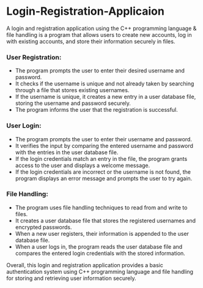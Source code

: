# Login-Registration-Applicaion
A login and registration application using the C++ programming language & file handling is a program that allows users to create new accounts, log in with existing accounts, and store their information securely in files. 

### User Registration:
- The program prompts the user to enter their desired username and password.
- It checks if the username is unique and not already taken by searching through a file that stores existing usernames.
- If the username is unique, it creates a new entry in a user database file, storing the username and password securely. 
- The program informs the user that the registration is successful.

### User Login:
- The program prompts the user to enter their username and password.
- It verifies the input by comparing the entered username and password with the entries in the user database file.
- If the login credentials match an entry in the file, the program grants access to the user and displays a welcome message.
- If the login credentials are incorrect or the username is not found, the program displays an error message and prompts the user to try again.

### File Handling:
- The program uses file handling techniques to read from and write to files.
- It creates a user database file that stores the registered usernames and encrypted passwords.
- When a new user registers, their information is appended to the user database file.
- When a user logs in, the program reads the user database file and compares the entered login credentials with the stored information.

Overall, this login and registration application provides a basic authentication system using C++ programming language and file handling for storing and retrieving user information securely.
